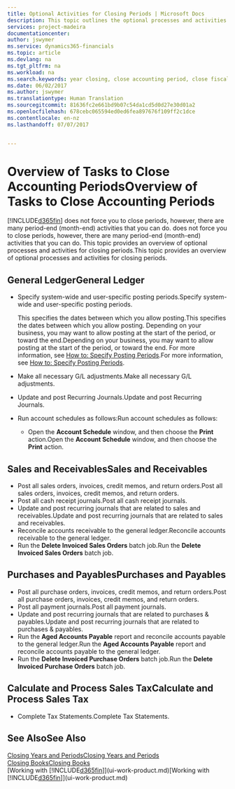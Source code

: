 ```yaml
---
title: Optional Activities for Closing Periods | Microsoft Docs
description: This topic outlines the optional processes and activities for closing accounting periods in Financials.
services: project-madeira
documentationcenter: 
author: jswymer
ms.service: dynamics365-financials
ms.topic: article
ms.devlang: na
ms.tgt_pltfrm: na
ms.workload: na
ms.search.keywords: year closing, close accounting period, close fiscal year, aging, creditor payments, vendor payments
ms.date: 06/02/2017
ms.author: jswymer
ms.translationtype: Human Translation
ms.sourcegitcommit: 81636fc2e661bd9b07c54da1cd5d0d27e30d01a2
ms.openlocfilehash: 678cebc065594ed0ed6fea897676f109ff2c1dce
ms.contentlocale: en-nz
ms.lasthandoff: 07/07/2017


---
```

# <a name="overview-of-tasks-to-close-accounting-periods"></a><span data-ttu-id="41fd0-103">Overview of Tasks to Close Accounting Periods</span><span class="sxs-lookup"><span data-stu-id="41fd0-103">Overview of Tasks to Close Accounting Periods</span></span>
[!INCLUDE[d365fin](includes/d365fin_md.md)]<span data-ttu-id="41fd0-104"> does not force you to close periods, however, there are many period-end (month-end) activities that you can do.</span><span class="sxs-lookup"><span data-stu-id="41fd0-104"> does not force you to close periods, however, there are many period-end (month-end) activities that you can do.</span></span> <span data-ttu-id="41fd0-105">This topic provides an overview of optional processes and activities for closing periods.</span><span class="sxs-lookup"><span data-stu-id="41fd0-105">This topic provides an overview of optional processes and activities for closing periods.</span></span>  

## <a name="general-ledger"></a><span data-ttu-id="41fd0-106">General Ledger</span><span class="sxs-lookup"><span data-stu-id="41fd0-106">General Ledger</span></span>
* <span data-ttu-id="41fd0-107">Specify system-wide and user-specific posting periods.</span><span class="sxs-lookup"><span data-stu-id="41fd0-107">Specify system-wide and user-specific posting periods.</span></span>  

    <span data-ttu-id="41fd0-108">This specifies the dates between which you allow posting.</span><span class="sxs-lookup"><span data-stu-id="41fd0-108">This specifies the dates between which you allow posting.</span></span> <span data-ttu-id="41fd0-109">Depending on your business, you may want to allow posting at the start of the period, or toward the end.</span><span class="sxs-lookup"><span data-stu-id="41fd0-109">Depending on your business, you may want to allow posting at the start of the period, or toward the end.</span></span> <span data-ttu-id="41fd0-110">For more information, see [How to: Specify Posting Periods](finance-how-specify-posting-periods.md).</span><span class="sxs-lookup"><span data-stu-id="41fd0-110">For more information, see [How to: Specify Posting Periods](finance-how-specify-posting-periods.md).</span></span>  
* <span data-ttu-id="41fd0-111">Make all necessary G/L adjustments.</span><span class="sxs-lookup"><span data-stu-id="41fd0-111">Make all necessary G/L adjustments.</span></span>  
* <span data-ttu-id="41fd0-112">Update and post Recurring Journals.</span><span class="sxs-lookup"><span data-stu-id="41fd0-112">Update and post Recurring Journals.</span></span>  
  <!--* Process Consolidations-->
* <span data-ttu-id="41fd0-113">Run account schedules as follows:</span><span class="sxs-lookup"><span data-stu-id="41fd0-113">Run account schedules as follows:</span></span>  
  * <span data-ttu-id="41fd0-114">Open the **Account Schedule** window, and then choose the **Print** action.</span><span class="sxs-lookup"><span data-stu-id="41fd0-114">Open the **Account Schedule** window, and then choose the **Print** action.</span></span>  

## <a name="sales-and-receivables"></a><span data-ttu-id="41fd0-115">Sales and Receivables</span><span class="sxs-lookup"><span data-stu-id="41fd0-115">Sales and Receivables</span></span>
* <span data-ttu-id="41fd0-116">Post all sales orders, invoices, credit memos, and return orders.</span><span class="sxs-lookup"><span data-stu-id="41fd0-116">Post all sales orders, invoices, credit memos, and return orders.</span></span>  
* <span data-ttu-id="41fd0-117">Post all cash receipt journals.</span><span class="sxs-lookup"><span data-stu-id="41fd0-117">Post all cash receipt journals.</span></span>  
* <span data-ttu-id="41fd0-118">Update and post recurring journals that are related to sales and receivables.</span><span class="sxs-lookup"><span data-stu-id="41fd0-118">Update and post recurring journals that are related to sales and receivables.</span></span>  
* <span data-ttu-id="41fd0-119">Reconcile accounts receivable to the general ledger.</span><span class="sxs-lookup"><span data-stu-id="41fd0-119">Reconcile accounts receivable to the general ledger.</span></span>  
* <span data-ttu-id="41fd0-120">Run the **Delete Invoiced Sales Orders** batch job.</span><span class="sxs-lookup"><span data-stu-id="41fd0-120">Run the **Delete Invoiced Sales Orders** batch job.</span></span>  

## <a name="purchases-and-payables"></a><span data-ttu-id="41fd0-121">Purchases and Payables</span><span class="sxs-lookup"><span data-stu-id="41fd0-121">Purchases and Payables</span></span>
* <span data-ttu-id="41fd0-122">Post all purchase orders, invoices, credit memos, and return orders.</span><span class="sxs-lookup"><span data-stu-id="41fd0-122">Post all purchase orders, invoices, credit memos, and return orders.</span></span>  
* <span data-ttu-id="41fd0-123">Post all payment journals.</span><span class="sxs-lookup"><span data-stu-id="41fd0-123">Post all payment journals.</span></span>  
* <span data-ttu-id="41fd0-124">Update and post recurring journals that are related to purchases & payables.</span><span class="sxs-lookup"><span data-stu-id="41fd0-124">Update and post recurring journals that are related to purchases & payables.</span></span>  
* <span data-ttu-id="41fd0-125">Run the **Aged Accounts Payable** report and reconcile accounts payable to the general ledger.</span><span class="sxs-lookup"><span data-stu-id="41fd0-125">Run the **Aged Accounts Payable** report and reconcile accounts payable to the general ledger.</span></span>  
* <span data-ttu-id="41fd0-126">Run the **Delete Invoiced Purchase Orders** batch job.</span><span class="sxs-lookup"><span data-stu-id="41fd0-126">Run the **Delete Invoiced Purchase Orders** batch job.</span></span>  

<!-- ### Fixed Assets
* Post all maintenance costs have been posted through the fixed asset journals or invoices.
* Post adjustments.
* Post appreciation.
* Post depreciation.
* Update and post the recurring fixed asset journal.-->

<!--### Intercompany
* Process Intercompany Postings.-->

## <a name="calculate-and-process-sales-tax"></a><span data-ttu-id="41fd0-127">Calculate and Process Sales Tax</span><span class="sxs-lookup"><span data-stu-id="41fd0-127">Calculate and Process Sales Tax</span></span>
* <span data-ttu-id="41fd0-128">Complete Tax Statements.</span><span class="sxs-lookup"><span data-stu-id="41fd0-128">Complete Tax Statements.</span></span>  

## <a name="see-also"></a><span data-ttu-id="41fd0-129">See Also</span><span class="sxs-lookup"><span data-stu-id="41fd0-129">See Also</span></span>
[<span data-ttu-id="41fd0-130">Closing Years and Periods</span><span class="sxs-lookup"><span data-stu-id="41fd0-130">Closing Years and Periods</span></span>](year-close-years-periods.md)  
[<span data-ttu-id="41fd0-131">Closing Books</span><span class="sxs-lookup"><span data-stu-id="41fd0-131">Closing Books</span></span>](year-close-books.md)  
<span data-ttu-id="41fd0-132">[Working with [!INCLUDE[d365fin](includes/d365fin_md.md)]](ui-work-product.md)</span><span class="sxs-lookup"><span data-stu-id="41fd0-132">[Working with [!INCLUDE[d365fin](includes/d365fin_md.md)]](ui-work-product.md)</span></span>

